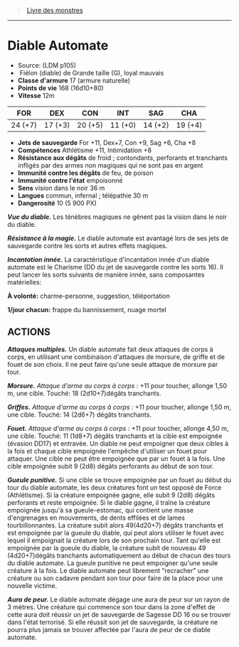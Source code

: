 ﻿> [Livre des monstres](tome_of_beasts.md)

---

# Diable Automate

- Source: (LDM p105)
-  Fiélon (diable) de Grande taille (G), loyal mauvais
- **Classe d'armure** 17 (armure naturelle)
- **Points de vie** 168 (16d10+80)
- **Vitesse** 12m

|FOR|DEX|CON|INT|SAG|CHA|
|---|---|---|---|---|---|
|24 (+7)|17 (+3)|20 (+5)|11 (+0)|14 (+2)|19 (+4)|

- **Jets de sauvegarde** For +11, Dex+7, Con +9, Sag +6, Cha +8
- **Compétences** Athlétisme +11, Intimidation +8
- **Résistance aux dégâts** de froid ; contondants, perforants et tranchants infligés par des armes non magiques qui ne sont pas en argent
- **Immunité contre les dégâts** de feu, de poison
- **Immunité contre l'état** empoisonné
- **Sens** vision dans le noir 36 m
- **Langues** commun, infernal ; télépathie 30 m
- **Dangerosité** 10 (5 900 PX)

**_Vue du diable._** Les ténèbres magiques ne gênent pas la vision dans le noir du diable.

**_Résistance à la magie._** Le diable automate est avantagé lors de ses jets de sauvegarde contre les sorts et autres effets magiques.

**_Incantation innée._** La caractéristique d'incantation innée d'un diable automate est le Charisme (DD du jet de sauvegarde contre
les sorts 16). Il peut lancer les sorts suivants de manière innée, sans composantes matérielles:

**À volonté:** charme-personne, suggestion, téléportation

**1/jour chacun:** frappe du bannissement, nuage mortel

## ACTIONS

**_Attaques multiples._** Un diable automate fait deux attaques de corps à corps, en utilisant une combinaison d'attaques de morsure, de griffe et de fouet de son choix. Il ne peut faire qu'une seule attaque de morsure par tour.

**_Morsure._** _Attaque d'arme au corps à corps :_ +11 pour toucher, allonge 1,50 m, une cible. Touché: 18 (2d10+7)dégâts tranchants.

**_Griffes._** _Attaque d'arme au corps à corps :_ +11 pour toucher, allonge 1,50 m, une cible. Touché: 14 (2d6+7) dégâts tranchants.

**_Fouet._** _Attaque d'arme au corps à corps :_ +11 pour toucher, allonge 4,50 m, une cible. Touché: 11 (1d8+7) dégâts tranchants et la cible est empoignée (évasion DD17) et entravée. Un diable ne peut empoigner que deux cibles à la fois et chaque cible empoignée l'empêche d'utiliser un fouet pour attaquer. Une cible ne peut être empoignée que par un fouet à la fois. Une cible empoignée subit 9 (2d8) dégâts perforants au début de son tour.

**_Gueule punitive._** Si une cible se trouve empoignée par un fouet au début du tour du diable automate, les deux créatures font un test opposé de Force (Athlétisme). Si la créature empoignée gagne, elle subit 9 (2d8) dégâts perforants et reste empoignée. Si le diable gagne, il traîne la créature empoignée jusqu'à sa gueule-estomac, qui contient une masse d'engrenages en mouvements, de dents effilées et de lames tourbillonnantes. La créature subit alors 49(4d20+7) dégâts tranchants et est empoignée par la gueule du diable, qui peut alors utiliser le fouet avec lequel il empoignait la créature lors de son prochain tour. Tant qu'elle est empoignée par la gueule du diable, la créature subit de nouveau 49 (4d20+7)dégâts tranchants automatiquement au début de chacun des tours du diable automate. La gueule punitive ne peut empoigner qu'une seule créature à la fois. Le diable automate peut librement "recracher" une créature ou son cadavre pendant son tour pour faire de la place pour une nouvelle victime.

**_Aura de peur._** Le diable automate dégage une aura de peur sur un rayon de 3 mètres. Une créature qui commence son tour dans la zone d'effet de cette aura doit réussir un jet de sauvegarde de Sagesse DD 16 ou se trouver dans l'état terrorisé. Si elle réussit son jet de sauvegarde, la créature ne pourra plus jamais se trouver affectée par l'aura de peur de ce diable automate.

